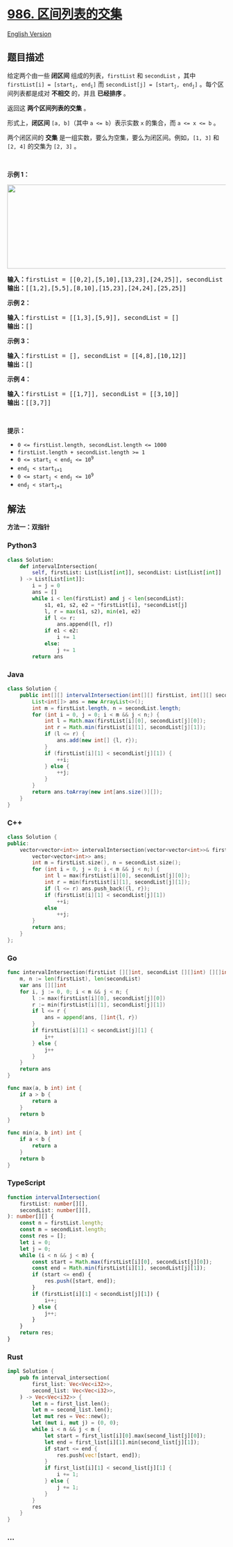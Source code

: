 # [986. 区间列表的交集](https://leetcode.cn/problems/interval-list-intersections)

[English Version](/solution/0900-0999/0986.Interval%20List%20Intersections/README_EN.md)

## 题目描述

<!-- 这里写题目描述 -->

<p>给定两个由一些<strong> 闭区间 </strong>组成的列表，<code>firstList</code> 和 <code>secondList</code> ，其中 <code>firstList[i] = [start<sub>i</sub>, end<sub>i</sub>]</code> 而 <code>secondList[j] = [start<sub>j</sub>, end<sub>j</sub>]</code> 。每个区间列表都是成对 <strong>不相交</strong> 的，并且 <strong>已经排序</strong> 。</p>

<p>返回这 <strong>两个区间列表的交集</strong> 。</p>

<p>形式上，<strong>闭区间</strong> <code>[a, b]</code>（其中 <code>a <= b</code>）表示实数 <code>x</code> 的集合，而 <code>a <= x <= b</code> 。</p>

<p>两个闭区间的 <strong>交集</strong> 是一组实数，要么为空集，要么为闭区间。例如，<code>[1, 3]</code> 和 <code>[2, 4]</code> 的交集为 <code>[2, 3]</code> 。</p>

<p> </p>

<p><strong>示例 1：</strong></p>
<img alt="" src="https://fastly.jsdelivr.net/gh/doocs/leetcode@main/solution/0900-0999/0986.Interval%20List%20Intersections/images/interval1.png" style="width: 700px; height: 194px;" />
<pre>
<strong>输入：</strong>firstList = [[0,2],[5,10],[13,23],[24,25]], secondList = [[1,5],[8,12],[15,24],[25,26]]
<strong>输出：</strong>[[1,2],[5,5],[8,10],[15,23],[24,24],[25,25]]
</pre>

<p><strong>示例 2：</strong></p>

<pre>
<strong>输入：</strong>firstList = [[1,3],[5,9]], secondList = []
<strong>输出：</strong>[]
</pre>

<p><strong>示例 3：</strong></p>

<pre>
<strong>输入：</strong>firstList = [], secondList = [[4,8],[10,12]]
<strong>输出：</strong>[]
</pre>

<p><strong>示例 4：</strong></p>

<pre>
<strong>输入：</strong>firstList = [[1,7]], secondList = [[3,10]]
<strong>输出：</strong>[[3,7]]
</pre>

<p> </p>

<p><strong>提示：</strong></p>

<ul>
	<li><code>0 <= firstList.length, secondList.length <= 1000</code></li>
	<li><code>firstList.length + secondList.length >= 1</code></li>
	<li><code>0 <= start<sub>i</sub> < end<sub>i</sub> <= 10<sup>9</sup></code></li>
	<li><code>end<sub>i</sub> < start<sub>i+1</sub></code></li>
	<li><code>0 <= start<sub>j</sub> < end<sub>j</sub> <= 10<sup>9</sup> </code></li>
	<li><code>end<sub>j</sub> < start<sub>j+1</sub></code></li>
</ul>

## 解法

<!-- 这里可写通用的实现逻辑 -->

**方法一：双指针**

<!-- tabs:start -->

### **Python3**

<!-- 这里可写当前语言的特殊实现逻辑 -->

```python
class Solution:
    def intervalIntersection(
        self, firstList: List[List[int]], secondList: List[List[int]]
    ) -> List[List[int]]:
        i = j = 0
        ans = []
        while i < len(firstList) and j < len(secondList):
            s1, e1, s2, e2 = *firstList[i], *secondList[j]
            l, r = max(s1, s2), min(e1, e2)
            if l <= r:
                ans.append([l, r])
            if e1 < e2:
                i += 1
            else:
                j += 1
        return ans
```

### **Java**

<!-- 这里可写当前语言的特殊实现逻辑 -->

```java
class Solution {
    public int[][] intervalIntersection(int[][] firstList, int[][] secondList) {
        List<int[]> ans = new ArrayList<>();
        int m = firstList.length, n = secondList.length;
        for (int i = 0, j = 0; i < m && j < n;) {
            int l = Math.max(firstList[i][0], secondList[j][0]);
            int r = Math.min(firstList[i][1], secondList[j][1]);
            if (l <= r) {
                ans.add(new int[] {l, r});
            }
            if (firstList[i][1] < secondList[j][1]) {
                ++i;
            } else {
                ++j;
            }
        }
        return ans.toArray(new int[ans.size()][]);
    }
}
```

### **C++**

```cpp
class Solution {
public:
    vector<vector<int>> intervalIntersection(vector<vector<int>>& firstList, vector<vector<int>>& secondList) {
        vector<vector<int>> ans;
        int m = firstList.size(), n = secondList.size();
        for (int i = 0, j = 0; i < m && j < n;) {
            int l = max(firstList[i][0], secondList[j][0]);
            int r = min(firstList[i][1], secondList[j][1]);
            if (l <= r) ans.push_back({l, r});
            if (firstList[i][1] < secondList[j][1])
                ++i;
            else
                ++j;
        }
        return ans;
    }
};
```

### **Go**

```go
func intervalIntersection(firstList [][]int, secondList [][]int) [][]int {
	m, n := len(firstList), len(secondList)
	var ans [][]int
	for i, j := 0, 0; i < m && j < n; {
		l := max(firstList[i][0], secondList[j][0])
		r := min(firstList[i][1], secondList[j][1])
		if l <= r {
			ans = append(ans, []int{l, r})
		}
		if firstList[i][1] < secondList[j][1] {
			i++
		} else {
			j++
		}
	}
	return ans
}

func max(a, b int) int {
	if a > b {
		return a
	}
	return b
}

func min(a, b int) int {
	if a < b {
		return a
	}
	return b
}
```

### **TypeScript**

```ts
function intervalIntersection(
    firstList: number[][],
    secondList: number[][],
): number[][] {
    const n = firstList.length;
    const m = secondList.length;
    const res = [];
    let i = 0;
    let j = 0;
    while (i < n && j < m) {
        const start = Math.max(firstList[i][0], secondList[j][0]);
        const end = Math.min(firstList[i][1], secondList[j][1]);
        if (start <= end) {
            res.push([start, end]);
        }
        if (firstList[i][1] < secondList[j][1]) {
            i++;
        } else {
            j++;
        }
    }
    return res;
}
```

### **Rust**

```rust
impl Solution {
    pub fn interval_intersection(
        first_list: Vec<Vec<i32>>,
        second_list: Vec<Vec<i32>>,
    ) -> Vec<Vec<i32>> {
        let n = first_list.len();
        let m = second_list.len();
        let mut res = Vec::new();
        let (mut i, mut j) = (0, 0);
        while i < n && j < m {
            let start = first_list[i][0].max(second_list[j][0]);
            let end = first_list[i][1].min(second_list[j][1]);
            if start <= end {
                res.push(vec![start, end]);
            }
            if first_list[i][1] < second_list[j][1] {
                i += 1;
            } else {
                j += 1;
            }
        }
        res
    }
}
```

### **...**

```

```

<!-- tabs:end -->

